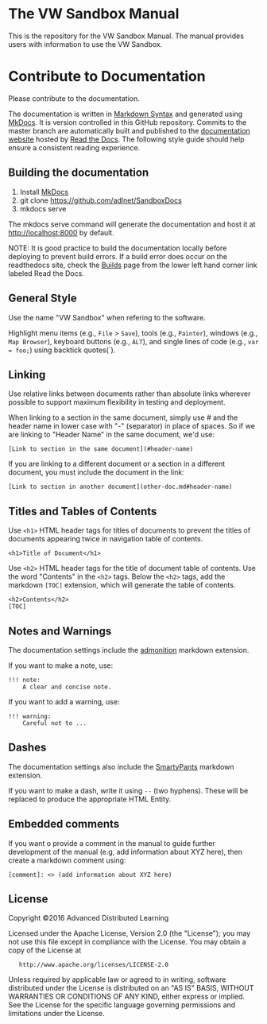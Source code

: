 # The VW Sandbox Manual

This is the repository for the VW Sandbox Manual.  The manual provides users with information to use the VW Sandbox. 

# Contribute to Documentation

Please contribute to the documentation.  

The documentation is written in [Markdown Syntax](https://daringfireball.net/projects/markdown/syntax) and generated using [MkDocs](http://www.mkdocs.org/).  It is version controlled in this GitHub repository.  Commits to the master branch are automatically built and published to the [documentation website](http://sandboxdocs.readthedocs.org/) hosted by [Read the Docs](https://readthedocs.org/).  The following style guide should help ensure a consistent reading experience.

## Building the documentation
 
1. Install [MkDocs](http://www.mkdocs.org/#installation)
1. git clone https://github.com/adlnet/SandboxDocs
1. mkdocs serve

The mkdocs serve command will generate the documentation and host it at [http://localhost:8000](http://localhost:8000) by default.

NOTE: It is good practice to build the documentation locally before deploying to prevent build errors.  If a build error does occur on the readthedocs site, check the [Builds](https://readthedocs.org/projects/sandboxdocs/builds/) page from the lower left hand corner link labeled Read the Docs.

## General Style

Use the name "VW Sandbox" when refering to the software.

Highlight menu items (e.g., `File` > `Save`), tools (e.g., `Painter`), windows (e.g., `Map Browser`), keyboard buttons (e.g., `ALT`), and single lines of code (e.g., `var = foo;`) using backtick quotes(`).

## Linking

Use relative links between documents rather than absolute links wherever possible to support maximum flexibility in testing and deployment.

When linking to a section in the same document, simply use # and the header name in lower case with "-" (separator) in place of spaces.  So if we are linking to "Header Name" in the same document, we'd use: 
```
[Link to section in the same document](#header-name)
```

If you are linking to a different document or a section in a different document, you must include the document in the link:

```
[Link to section in another document](other-doc.md#header-name)
```

## Titles and Tables of Contents

Use `<h1>` HTML header tags for titles of documents to prevent the titles of documents appearing twice in navigation table of contents.

```
<h1>Title of Document</h1>
```

Use `<h2>` HTML header tags for the title of document table of contents.  Use the word "Contents" in the `<h2>` tags.  Below the `<h2>` tags, add the markdown `[TOC]` extension, which will generate the table of contents. 

```
<h2>Contents</h2>
[TOC]
```

## Notes and Warnings

The documentation settings include the [admonition](https://pythonhosted.org/Markdown/extensions/admonition.html) markdown extension.

If you want to make a note, use:

```
!!! note:
	A clear and concise note.
```


If you want to add a warning, use:

```
!!! warning:
	Careful not to ...
```

## Dashes

The documentation settings also include the [SmartyPants](https://pythonhosted.org/Markdown/extensions/smarty.html) markdown extension.

If you want to make a dash, write it using `--` (two hyphens).  These will be replaced to produce the appropriate HTML Entity.

## Embedded comments

If you want o provide a comment in the manual to guide further development of the manual (e.g, add information about XYZ here), then create a markdown comment using:

```
[comment]: <> (add information about XYZ here)
```

## License
   Copyright &copy;2016 Advanced Distributed Learning

   Licensed under the Apache License, Version 2.0 (the "License");
   you may not use this file except in compliance with the License.
   You may obtain a copy of the License at

       http://www.apache.org/licenses/LICENSE-2.0

   Unless required by applicable law or agreed to in writing, software
   distributed under the License is distributed on an "AS IS" BASIS,
   WITHOUT WARRANTIES OR CONDITIONS OF ANY KIND, either express or implied.
   See the License for the specific language governing permissions and
   limitations under the License.
